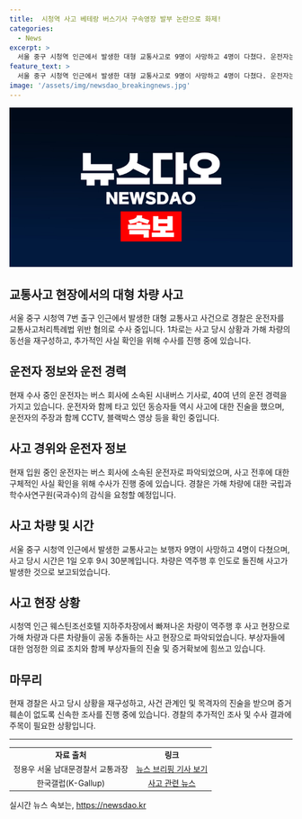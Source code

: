 ```yaml
---
title:  시청역 사고 베테랑 버스기사 구속영장 발부 논란으로 화제!
categories:
  - News
excerpt: >
  서울 중구 시청역 인근에서 발생한 대형 교통사고로 9명이 사망하고 4명이 다쳤다. 운전자는 업무상 과실치사상 혐의로 입건됐으며, 사고 당시 급발진 주장 등 수사 중이다. 가해자는 40여 년 운전 경력을 가진 시내버스 기사로 확인됐고, 사고 당시 부상을 입어 병원에 있으며 추가 조사가 이뤄지고 있다. 展 그 외 사고 상황과 가해 차량의 동선을 조사 중이며, 경찰은 사건 관련자 진술과 CCTV, 블랙박스 등을 토대로 사고 당시 상황을 재구성 중이다.
feature_text: >
  서울 중구 시청역 인근에서 발생한 대형 교통사고로 9명이 사망하고 4명이 다쳤다. 운전자는 업무상 과실치사상 혐의로 입건됐으며, 사고 당시 급발진 주장 등 수사 중이다. 가해자는 40여 년 운전 경력을 가진 시내버스 기사로 확인됐고, 사고 당시 부상을 입어 병원에 있으며 추가 조사가 이뤄지고 있다. 展 그 외 사고 상황과 가해 차량의 동선을 조사 중이며, 경찰은 사건 관련자 진술과 CCTV, 블랙박스 등을 토대로 사고 당시 상황을 재구성 중이다.
image: '/assets/img/newsdao_breakingnews.jpg'
---
```


<p><img src="/assets/img/newsdao_breakingnews.jpg" alt="firstkoreanews 속보" /></p>

<h2 data-ke-size="size26">교통사고 현장에서의 대형 차량 사고</h2>

<p data-ke-size="size16">서울 중구 시청역 7번 출구 인근에서 발생한 대형 교통사고 사건으로 경찰은 운전자를 교통사고처리특례법 위반 혐의로 수사 중입니다. 1차로는 사고 당시 상황과 가해 차량의 동선을 재구성하고, 추가적인 사실 확인을 위해 수사를 진행 중에 있습니다.</p>

<h2 data-ke-size="size26">운전자 정보와 운전 경력</h2>

<p data-ke-size="size16">현재 수사 중인 운전자는 버스 회사에 소속된 시내버스 기사로, 40여 년의 운전 경력을 가지고 있습니다. 운전자와 함께 타고 있던 동승자들 역시 사고에 대한 진술을 했으며, 운전자의 주장과 함께 CCTV, 블랙박스 영상 등을 확인 중입니다.</p>

<h2 data-ke-size="size26">사고 경위와 운전자 정보</h2>

<p data-ke-size="size16">현재 입원 중인 운전자는 버스 회사에 소속된 운전자로 파악되었으며, 사고 전후에 대한 구체적인 사실 확인을 위해 수사가 진행 중에 있습니다. 경찰은 가해 차량에 대한 국립과학수사연구원(국과수)의 감식을 요청할 예정입니다.</p>

<h2 data-ke-size="size26">사고 차량 및 시간</h2>

<p data-ke-size="size16">서울 중구 시청역 인근에서 발생한 교통사고는 보행자 9명이 사망하고 4명이 다쳤으며, 사고 당시 시간은 1일 오후 9시 30분께입니다. 차량은 역주행 후 인도로 돌진해 사고가 발생한 것으로 보고되었습니다.</p>

<h2 data-ke-size="size26">사고 현장 상황</h2>

<p data-ke-size="size16">시청역 인근 웨스틴조선호텔 지하주차장에서 빠져나온 차량이 역주행 후 사고 현장으로 가해 차량과 다른 차량들이 공동 추돌하는 사고 현장으로 파악되었습니다. 부상자들에 대한 엄정한 의료 조치와 함께 부상자들의 진술 및 증거확보에 힘쓰고 있습니다.</p>

<h2 data-ke-size="size26">마무리</h2>

<p data-ke-size="size16">현재 경찰은 사고 당시 상황을 재구성하고, 사건 관계인 및 목격자의 진술을 받으며 증거 훼손이 없도록 신속한 조사를 진행 중에 있습니다. 경찰의 추가적인 조사 및 수사 결과에 주목이 필요한 상황입니다.</p>

<hr>

<table>
    <tbody>
        <tr>
            <td style="text-align: center; height: 17px;"><b>자료 출처</b></td>
            <td style="text-align: center; height: 17px;"><b>링크</b></td>
        </tr>
        <tr>
            <td style="text-align: center;">정용우 서울 남대문경찰서 교통과장</td>
            <td style="text-align: center;"><a href="https://news.naver.com/main/read.naver?mode=LSD&mid=sec&sid1=102&oid=421&aid=0005975382">뉴스 브리핑 기사 보기</a></td>
        </tr>
        <tr>
            <td style="text-align: center;">한국갤럽(K-Gallup)</td>
            <td style="text-align: center;"><a href="https://news.naver.com/main/read.naver?mode=LSD&mid=sec&sid1=102&oid=214&aid=0001177793">사고 관련 뉴스</a></td>
        </tr>
    </tbody>
</table>
실시간 뉴스 속보는, <a href="https://newsdao.kr" rel="dofollow">https://newsdao.kr</a>


